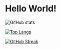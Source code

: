 # Hello World!

![GitHub stats](https://github-readme-stats.vercel.app/api?username=sametcn99&show_icons=true&theme=dark)

[![Top Langs](https://github-readme-stats.vercel.app/api/top-langs/?username=sametcn99&layout=pie&theme=dark)](https://github.com/anuraghazra/github-readme-stats)

[![GitHub Streak](https://github-readme-streak-stats.herokuapp.com?user=sametcn99&theme=dark&hide_border=true&border_radius=6&date_format=M%20j%5B%2C%20Y%5D)](https://git.io/streak-stats)
